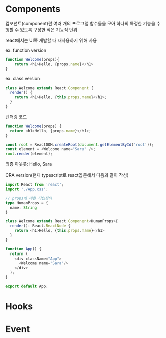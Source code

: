 # Components
컴포넌트(component)란 여러 개의 프로그램 함수들을 모아 하나의 특정한 기능을 수행할 수 있도록 구성한 작은 기능적 단위   

react에서는 UI쪽 개발할 때 재사용하기 위해 사용

ex. function version
```javascript
function Welcome(props){
    return <h1>Hello, {props.name}</h1>
}
```
ex. class version
```javascript
class Welcome extends React.Component {
  render() {
    return <h1>Hello, {this.props.name}</h1>;
  }
}
```

렌더링 코드
```javascript
function Welcome(props) {
  return <h1>Hello, {props.name}</h1>;
}

const root = ReactDOM.createRoot(document.getElementById('root'));
const element = <Welcome name="Sara" />;
root.render(element);
```

최종 아웃풋: Hello, Sara

CRA version(현재 typescript로 react입문해서 다음과 같이 작성)
```typescript
import React from 'react';
import './App.css';

// props에 대한 타입정의
type HumanProps = {
  name: String
}

class Welcome extends React.Component<HumanProps>{
  render(): React.ReactNode {
    return <h1>Hello, {this.props.name}</h1>
  }
}

function App() {
  return (
    <div className="App">
      <Welcome name="Sara"/>
    </div>
  );
}

export default App;
```

# Hooks

# Event 